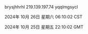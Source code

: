 brysjhhrhl 219.139.197.74 yqqlmgsycl

2024年 10月 26日 星期六 06:10:02 CST

2024年 10月 25日 星期五 22:10:02 GMT
